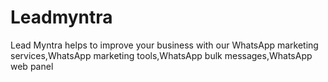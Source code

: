 # Leadmyntra
Lead Myntra helps to improve your business with our WhatsApp marketing services,WhatsApp marketing tools,WhatsApp bulk messages,WhatsApp web panel
